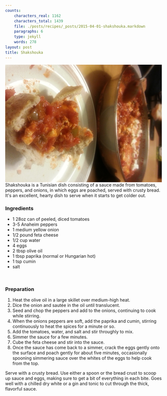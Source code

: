 ```yaml
---
counts:
    characters_real: 1162
    characters_total: 1439
    file: ./posts/recipes/_posts/2015-04-01-shakshouka.markdown
    paragraphs: 6
    type: jekyll
    words: 278
layout: post
title: Shakshouka
---
```


<img src="/assets/recipes/shakshouka.jpg" style="float:left;margin-right:2em" />
Shakshouka is a Tunisian dish consisting of a sauce made from tomatoes, peppers,
and onions, in which eggs are poached, served with crusty bread.  It's an
excellent, hearty dish to serve when it starts to get colder out.

### Ingredients

* 1 28oz can of peeled, diced tomatoes
* 3-5 Anaheim peppers
* 1 medium yellow onion
* 1/2 pound feta cheese
* 1/2 cup water
* 4 eggs
* 2 tbsp olive oil
* 1 tbsp paprika (normal or Hungarian hot)
* 1 tsp cumin
* salt
<br clear="all" />

### Preparation

1. Heat the olive oil in a large skillet over medium-high heat.
2. Dice the onion and saut&eacute;e in the oil until translucent.
3. Seed and chop the peppers and add to the onions, continuing to cook while
stirring.
4. When the onions peppers are soft, add the paprika and cumin, stirring
continuously to heat the spices for a minute or so.
5. Add the tomatoes, water, and salt and stir throughly to mix.
6. Simmer the sauce for a few minutes.
7. Cube the feta cheese and stir into the sauce.
8. Once the sauce has come back to a simmer, crack the eggs gently onto the
surface and poach gently for about five minutes, occasionally spooning simmering
sauce over the whites of the eggs to help cook from the top.

Serve with a crusty bread.  Use either a spoon or the bread crust to scoop up
sauce and eggs, making sure to get a bit of everything in each bite.  Goes well
with a chilled dry white or a gin and tonic to cut through the thick, flavorful
sauce.
